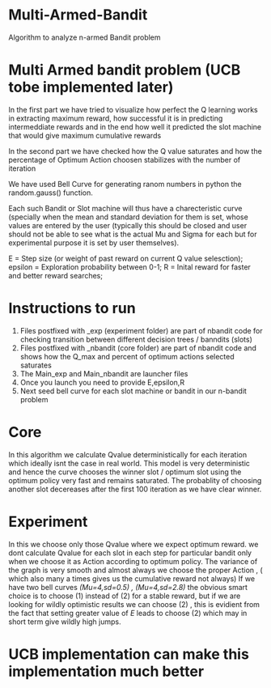 # Multi-Armed-Bandit
Algorithm to analyze n-armed Bandit problem

# Multi Armed bandit problem (UCB tobe implemented later)

In the first part we have tried to visualize how perfect the Q learning works in extracting maximum reward, how successful it is in predicting intermeddiate rewards and in the end how well it predicted the slot machine that would give maximum cumulative rewards

In the second part we have checked how the Q value saturates and how the percentage of Optimum Action choosen stabilizes with the number of iteration

We have used Bell Curve for generating ranom numbers in python the random.gauss() function. 

Each such Bandit or Slot machine will thus have a charecteristic curve (specially when the mean and standard deviation for them is set, whose values are entered by the user (typically this should be closed and user should not be able to see what is the actual Mu and Sigma for each but for experimental purpose it is set by user themselves).

E = Step size (or weight of past reward on current Q value selesction);
epsilon = Exploration probability between 0-1;
R = Inital reward for faster and better reward searches;

# Instructions to run
  1. Files postfixed with _exp (experiment folder) are part of nbandit code for checking transition between different decision trees / banndits (slots)
  2. Files postfixed with _nbandit (core folder) are part of nbandit code and shows how the Q_max and percent of optimum actions selected saturates
  3. The Main_exp and Main_nbandit are launcher files
  4. Once you launch you need to provide E,epsilon,R
  5. Next seed bell curve for each slot machine or bandit in our n-bandit problem

# Core
  In this algorithm we calculate Qvalue deterministically for each iteration which ideally isnt the case in real world. 
  This model is very deterministic and hence the curve chooses the winner slot / optimum slot using the optimum policy very fast and remains saturated.
  The probablity of choosing another slot decereases after the first 100 iteration as we have clear winner.
  
# Experiment
  In this we choose only those Qvalue where we expect optimum reward.
  we dont calculate Qvalue for each slot in each step for particular bandit only when we choose it as Action according to optimum policy.
  The variance of the graph is very smooth and almost always we choose the proper Action , ( which also many a times gives us the cumulative reward not always)
  If we have two bell curves _(Mu=4,sd=0.5) , (Mu=4,sd=2.8)_ the obvious smart choice is to choose (1) instead of (2) for a stable reward, 
  but if we are looking for wildly optimistic results we can choose (2) , this is evidient from the fact that setting greater value of _E_ leads to choose (2) which may in short term give wildly high jumps.   

# UCB implementation can make this implementation much better
